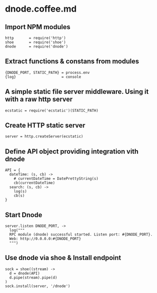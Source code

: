 # dnode.coffee.md

## Import NPM modules

    http       = require('http')
    shoe       = require('shoe')
    dnode      = require('dnode')

## Extract functions & constans from modules

    {DNODE_PORT, STATIC_PATH} = process.env
    {log}                     = console

## A simple static file server middleware. Using it with a raw http server

    ecstatic = require('ecstatic')(STATIC_PATH)

## Create HTTP static server

    server = http.createServer(ecstatic)

## Define API object providing integration vith dnode

    API = {
      dateTime: (s, cb) ->
        # currentDateTime = DatePrettyString(s)
        cb(currentDateTime)
      search: (s, cb) ->
        log(s)
        cb(s)
    }

## Start Dnode

    server.listen DNODE_PORT, ->
      log("""
      RPC module (dnode) successful started. Listen port: #{DNODE_PORT}.
      Web: http://0.0.0.0:#{DNODE_PORT}
      """)

## Use dnode via shoe & Install endpoint

    sock = shoe((stream) ->
      d = dnode(API)
      d.pipe(stream).pipe(d)
    )
    sock.install(server, '/dnode')
